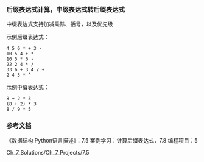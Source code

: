 ### 后缀表达式计算，中缀表达式转后缀表达式

中缀表达式支持加减乘除、括号，以及优先级

示例后缀表达式：

```
4 5 6 * + 3 -
10 5 4 + *
10 5 * 6 -
22 2 4 * /
33 6 + 3 4 / +
2 4 3 * ^
```

示例中缀表达式：

```
8 + 2 * 3
(8 + 2) * 3
8 / 9 * 5
```

### 参考文档

《数据结构 Python语言描述》：7.5 案例学习：计算后缀表达式，7.8 编程项目：5

Ch_7_Solutions/Ch_7_Projects/7.5
